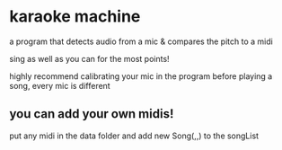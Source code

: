 # karaoke machine
a program that detects audio from a mic & compares the pitch to a midi

sing as well as you can for the most points!

highly recommend calibrating your mic in the program before playing a song, every mic is different

## you can add your own midis!
put any midi in the data folder and add new Song(<file name>,<channel of vocal melody>,<duration of song in seconds>) to the songList
